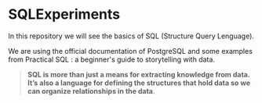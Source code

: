 # SQLExperiments
In this repository we will see the basics of SQL (Structure Query Lenguage).

We are using the official documentation of PostgreSQL and some examples from Practical SQL : a beginner's guide to storytelling with data.


> __SQL is more than just a means for extracting knowledge from data. It’s also a language for defining the structures that hold data so we can organize relationships in the data__.
